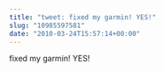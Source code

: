 ```yaml
---
title: "tweet: fixed my garmin! YES!"
slug: "10985597581"
date: "2010-03-24T15:57:14+00:00"
---
```

fixed my garmin! YES!